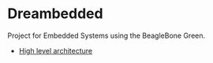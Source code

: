 # Dreambedded
Project for Embedded Systems using the BeagleBone Green. 

* [High level architecture](https://drive.google.com/file/d/1BDMiIV8yohG4y36VP3uiOJNSGxTPou9D/view) 
